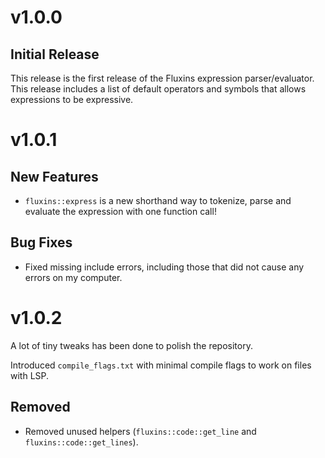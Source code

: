 # v1.0.0

## Initial Release

This release is the first release of the Fluxins expression parser/evaluator. This release includes a list of default operators and symbols that allows expressions to be expressive.

# v1.0.1

## New Features

- `fluxins::express` is a new shorthand way to tokenize, parse and evaluate the expression with one function call! 

## Bug Fixes

- Fixed missing include errors, including those that did not cause any errors on my computer.

# v1.0.2

A lot of tiny tweaks has been done to polish the repository.

Introduced `compile_flags.txt` with minimal compile flags to work on files with LSP.

## Removed

- Removed unused helpers (`fluxins::code::get_line` and `fluxins::code::get_lines`).
